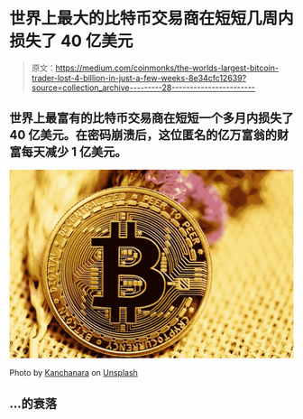 # 世界上最大的比特币交易商在短短几周内损失了 40 亿美元

> 原文：<https://medium.com/coinmonks/the-worlds-largest-bitcoin-trader-lost-4-billion-in-just-a-few-weeks-8e34cfc12639?source=collection_archive---------28----------------------->

## 世界上最富有的比特币交易商在短短一个多月内损失了 40 亿美元。在密码崩溃后，这位匿名的亿万富翁的财富每天减少 1 亿美元。

![](img/f11a8f5c0b388fe269bb640b2775a967.png)

Photo by [Kanchanara](https://unsplash.com/@kanchanara?utm_source=medium&utm_medium=referral) on [Unsplash](https://unsplash.com?utm_source=medium&utm_medium=referral)

## …的衰落